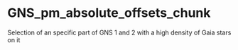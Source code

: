 # GNS_pm_absolute_offsets_chunk
Selection of an specific part of GNS 1 and 2 with a high density of Gaia stars on it
